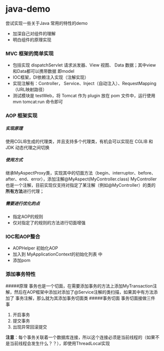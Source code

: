 # java-demo
尝试实现一些关于Java 常用的特性的demo
- 加深自己对组件的理解
- 明白组件的原理实现

### MVC 框架的简单实现
- 包括实现 dispatchServlet 请求派发器、View 视图、 Data 数据；其中view和Data都可以携带数据 即model
- IOC框架，DI依赖注入实现（注解实现）
- 实现注解有：Controller， Service、Inject（自动注入）、RequestMapping（URL映射路径）
- 测试模块是 testWeb，将 Tomcat 作为 plugin 放在 pom 文件中，运行使用 mvn tomcat:run 命令即可

### AOP 框架实现
##### 实现原理
使用CGLIB生成的代理类，并且支持多个代理类，有机会可以实现在 CGLIB 和 JDK 动态代理之间切换
##### 使用方式
继承MyAspectProxy类，实现其中的切面方法（begin、interruptor、before、after、end、error），添加注解@MyAspect(MyController.class)
MyController也是一个注解，目前实现仅支持对指定了某注解（例如@MyController）的类的**所有方法**进行代理；
##### 需要进行优化的点
- 指定AOP的规则
- 仅对指定了的规则的方法进行切面增强

### IOC和AOP整合
- AOPHelper 初始化AOP
- 加入到 MyApplicationContext的初始化列表 中
- 添加pom 

### 添加事务特性
#####原理
事务也是一个切面，在需要添加事务的方法上添加MyTransaction注解，然后在AOP框架中添加对添加了@Service注解的类扫描，如果其中有方法添加了
事务注解，那么就为其添加事务切面类
#####事务切面
事务切面接做三件事
1. 开启事务
2. 提交事务
3. 出现异常回滚提交

**注意**：每个事务关联着一个数据库连接，所以这个连接必须是当前线程的（如果不是当前线程会发生什么？？），即使用ThreadLocal实现
